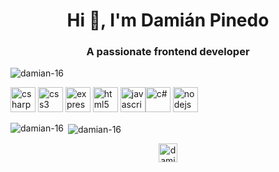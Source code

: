 <h1 align="center">Hi 👋, I'm Damián Pinedo</h1>
<h3 align="center">A passionate frontend developer</h3>

<p align="left"> <img src="https://komarev.com/ghpvc/?username=damian-16" alt="damian-16" /> </p>

<p align="left"><img src="https://devicons.github.io/devicon/devicon.git/icons/csharp/csharp-original.svg" alt="csharp" width="40" height="40"/> <img src="https://devicons.github.io/devicon/devicon.git/icons/css3/css3-original-wordmark.svg" alt="css3" width="40" height="40"/> <img src="https://devicons.github.io/devicon/devicon.git/icons/express/express-original-wordmark.svg" alt="express" width="40" height="40"/> <img src="https://devicons.github.io/devicon/devicon.git/icons/html5/html5-original-wordmark.svg" alt="html5" width="40" height="40"/> <img src="https://devicons.github.io/devicon/devicon.git/icons/javascript/javascript-original.svg" alt="javascript" width="40" height="40"/><img src="https://devicons.github.io/devicon/devicon.git/icons/c++/c++.svg" alt="c#" width="40" height="40"/> <img src="https://devicons.github.io/devicon/devicon.git/icons/nodejs/nodejs-original-wordmark.svg" alt="nodejs" width="40" height="40"/></p><p><img align="left" src="https://github-readme-stats.vercel.app/api/top-langs/?username=damian-16&layout=compact&hide=html" alt="damian-16" /></p>

<p>&nbsp;<img align="center" src="https://github-readme-stats.vercel.app/api?username=damian-16&show_icons=true" alt="damian-16" /></p>

<p align="center">
<a href="https://linkedin.com/in/damian-nicolas-pinedo-morganti-325b021b4" target="blank"><img align="center" src="https://cdn.jsdelivr.net/npm/simple-icons@3.0.1/icons/linkedin.svg" alt="damian-nicolas-pinedo-morganti" height="30" width="30" /></a>
